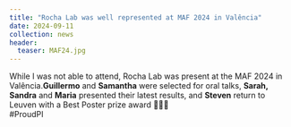 ```yaml
---
title: "Rocha Lab was well represented at MAF 2024 in Valência"
date: 2024-09-11
collection: news
header:
  teaser: MAF24.jpg
---
```


While I was not able to attend, Rocha Lab was present at the MAF 2024 in Valência.**Guillermo** and **Samantha** were selected for oral talks, **Sarah, Sandra** and **Maria** presented their latest results, and **Steven** return to Leuven with a Best Poster prize award 👏👏👏 <br> #ProudPI

